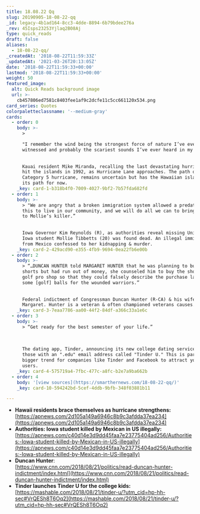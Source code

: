 ```yaml
---
title: 18.08.22 Qq
slug: 20190905-18-08-22-qq
_id: legacy-4b1ad164-8cc3-4dde-8894-6b79bdee276a
_rev: 45Isps23253Yjlaq2B08Aj
type: quick_reads
draft: false
aliases:
  - 18-08-22-qq/
_createdAt: '2018-08-22T11:59:33Z'
_updatedAt: '2021-03-26T20:13:05Z'
date: '2018-08-22T11:59:33+00:00'
lastmod: '2018-08-22T11:59:33+00:00'
weight: 50
featured_image:
  alt: Quick Reads background image
  url: >-
    cb457806ed7581c8403fee1af9c2dcfe11c5cc661120x534.png
card_series: Quotes
colorpaletteclassname: '--medium-gray'
cards:
  - order: 0
    body: >-
      >   

      "I remember the wind being the strongest force of nature I’ve ever
      witnessed and probably the scariest sounds I’ve ever heard in my life.”  
        
        
      Kauai resident Mike Miranda, recalling the last devastating hurricane to
      hit the islands in 1992, as Hurricane Lane approaches. The path of Lane, a
      Category 5 hurricane, remains uncertain but has the Hawaiian islands in
      its path for now.
    _key: card-1-b318b4f0-7009-4027-9bf2-7b57fda682fd
  - order: 1
    body: >-
      > "We are angry that a broken immigration system allowed a predator like
      this to live in our community, and we will do all we can to bring justice
      to Mollie’s killer.”  
        
        
      Iowa Governor Kim Reynolds (R), as authorities reveal missing Univ. of
      Iowa student Mollie Tibbetts (20) was found dead. An illegal immigrant
      from Mexico confessed to her kidnapping & murder.
    _key: card-2-429acd90-e355-4fb9-9694-0ea22fb6e00b
  - order: 2
    body: >-
      > “…DUNCAN HUNTER told MARGARET HUNTER that he was planning to buy Hawaii
      shorts but had run out of money, she counseled him to buy the shorts at a
      golf pro shop so that they could falsely describe the purchase later as
      some [golf] balls for the wounded warriors.”  
        
        
      Federal indictment of Congressman Duncan Hunter (R-CA) & his wife,
      Margaret. Hunter is a veteran & often championed veterans causes.
    _key: card-3-7eaa7786-aa00-44f2-84df-a366c33a1e6c
  - order: 3
    body: >-
      > “Get ready for the best semester of your life.”  
        
        
        
      The dating app, Tinder, announcing its new college dating service for
      those with an ".edu" email address called "Tinder U." This is part of a
      bigger trend for companies like Tinder and Facebook to attract younger
      users.
    _key: card-4-575719a4-7fbc-477c-a8fc-b2e7a9ba662b
  - order: 4
    body: '[view sources](https://smarthernews.com/18-08-22-qq/)'
    _key: card-10-594242bd-5cef-4ddb-9bfb-348f03881b11

---
```

* **Hawaii residents brace themselves as hurricane strengthens:** [https://apnews.com/2d105a149a6946c8b9c3afdda37ea234](https://apnews.com/2d105a149a6946c8b9c3afdda37ea234)
* **Authorities: Iowa student killed by Mexican in US illegally:**  
[https://apnews.com/c40d14e3d9dd45faa7e23775404ad256/Authorities:-Iowa-student-killed-by-Mexican-in-US-illegally](https://apnews.com/c40d14e3d9dd45faa7e23775404ad256/Authorities:-Iowa-student-killed-by-Mexican-in-US-illegally)
* **Duncan Hunter**:  
[https://www.cnn.com/2018/08/21/politics/read-duncan-hunter-indictment/index.html](https://www.cnn.com/2018/08/21/politics/read-duncan-hunter-indictment/index.html)
* **Tinder launches Tinder U for the college kids:**  
[https://mashable.com/2018/08/21/tinder-u/?utm_cid=hp-hh-sec#VrQESh8T6Oq2](https://mashable.com/2018/08/21/tinder-u/?utm_cid=hp-hh-sec#VrQESh8T6Oq2)